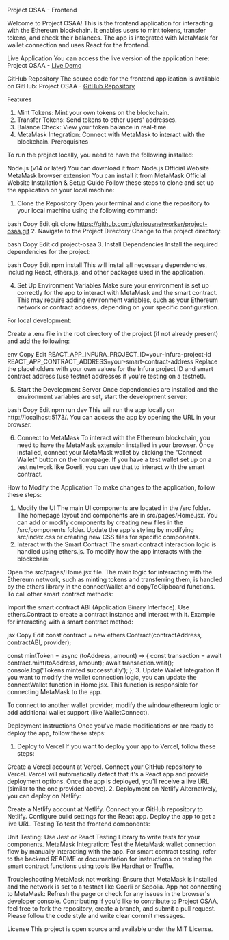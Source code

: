 Project OSAA - Frontend

Welcome to Project OSAA! This is the frontend application for interacting with the Ethereum blockchain. It enables users to mint tokens, transfer tokens, and check their balances. The app is integrated with MetaMask for wallet connection and uses React for the frontend.

Live Application
You can access the live version of the application here:
Project OSAA - [Live Demo](https://project-osaa.vercel.app/)

GitHub Repository
The source code for the frontend application is available on GitHub:
Project OSAA - [GitHub Repository](https://github.com/gloriousnetworker/project-osaa)

Features
1. Mint Tokens: Mint your own tokens on the blockchain.
2. Transfer Tokens: Send tokens to other users' addresses.
3. Balance Check: View your token balance in real-time.
4. MetaMask Integration: Connect with MetaMask to interact with the blockchain.
Prerequisites

To run the project locally, you need to have the following installed:

Node.js (v14 or later)
You can download it from Node.js Official Website
MetaMask browser extension
You can install it from MetaMask Official Website
Installation & Setup Guide
Follow these steps to clone and set up the application on your local machine:

1. Clone the Repository
Open your terminal and clone the repository to your local machine using the following command:

bash
Copy
Edit
git clone https://github.com/gloriousnetworker/project-osaa.git
2. Navigate to the Project Directory
Change to the project directory:

bash
Copy
Edit
cd project-osaa
3. Install Dependencies
Install the required dependencies for the project:

bash
Copy
Edit
npm install
This will install all necessary dependencies, including React, ethers.js, and other packages used in the application.

4. Set Up Environment Variables
Make sure your environment is set up correctly for the app to interact with MetaMask and the smart contract. This may require adding environment variables, such as your Ethereum network or contract address, depending on your specific configuration.

For local development:

Create a .env file in the root directory of the project (if not already present) and add the following:

env
Copy
Edit
REACT_APP_INFURA_PROJECT_ID=your-infura-project-id
REACT_APP_CONTRACT_ADDRESS=your-smart-contract-address
Replace the placeholders with your own values for the Infura project ID and smart contract address (use testnet addresses if you're testing on a testnet).

5. Start the Development Server
Once dependencies are installed and the environment variables are set, start the development server:

bash
Copy
Edit
npm run dev
This will run the app locally on http://localhost:5173/. You can access the app by opening the URL in your browser.

6. Connect to MetaMask
To interact with the Ethereum blockchain, you need to have the MetaMask extension installed in your browser. Once installed, connect your MetaMask wallet by clicking the "Connect Wallet" button on the homepage. If you have a test wallet set up on a test network like Goerli, you can use that to interact with the smart contract.

How to Modify the Application
To make changes to the application, follow these steps:

1. Modify the UI
The main UI components are located in the /src folder.
The homepage layout and components are in src/pages/Home.jsx.
You can add or modify components by creating new files in the /src/components folder.
Update the app's styling by modifying src/index.css or creating new CSS files for specific components.
2. Interact with the Smart Contract
The smart contract interaction logic is handled using ethers.js. To modify how the app interacts with the blockchain:

Open the src/pages/Home.jsx file.
The main logic for interacting with the Ethereum network, such as minting tokens and transferring them, is handled by the ethers library in the connectWallet and copyToClipboard functions.
To call other smart contract methods:

Import the smart contract ABI (Application Binary Interface).
Use ethers.Contract to create a contract instance and interact with it.
Example for interacting with a smart contract method:

jsx
Copy
Edit
const contract = new ethers.Contract(contractAddress, contractABI, provider);

const mintToken = async (toAddress, amount) => {
  const transaction = await contract.mint(toAddress, amount);
  await transaction.wait();
  console.log('Tokens minted successfully');
};
3. Update Wallet Integration
If you want to modify the wallet connection logic, you can update the connectWallet function in Home.jsx. This function is responsible for connecting MetaMask to the app.

To connect to another wallet provider, modify the window.ethereum logic or add additional wallet support (like WalletConnect).

Deployment Instructions
Once you've made modifications or are ready to deploy the app, follow these steps:

1. Deploy to Vercel
If you want to deploy your app to Vercel, follow these steps:

Create a Vercel account at Vercel.
Connect your GitHub repository to Vercel.
Vercel will automatically detect that it's a React app and provide deployment options.
Once the app is deployed, you'll receive a live URL (similar to the one provided above).
2. Deployment on Netlify
Alternatively, you can deploy on Netlify:

Create a Netlify account at Netlify.
Connect your GitHub repository to Netlify.
Configure build settings for the React app.
Deploy the app to get a live URL.
Testing
To test the frontend components:

Unit Testing: Use Jest or React Testing Library to write tests for your components.
MetaMask Integration: Test the MetaMask wallet connection flow by manually interacting with the app.
For smart contract testing, refer to the backend README or documentation for instructions on testing the smart contract functions using tools like Hardhat or Truffle.

Troubleshooting
MetaMask not working: Ensure that MetaMask is installed and the network is set to a testnet like Goerli or Sepolia.
App not connecting to MetaMask: Refresh the page or check for any issues in the browser's developer console.
Contributing
If you'd like to contribute to Project OSAA, feel free to fork the repository, create a branch, and submit a pull request. Please follow the code style and write clear commit messages.

License
This project is open source and available under the MIT License.